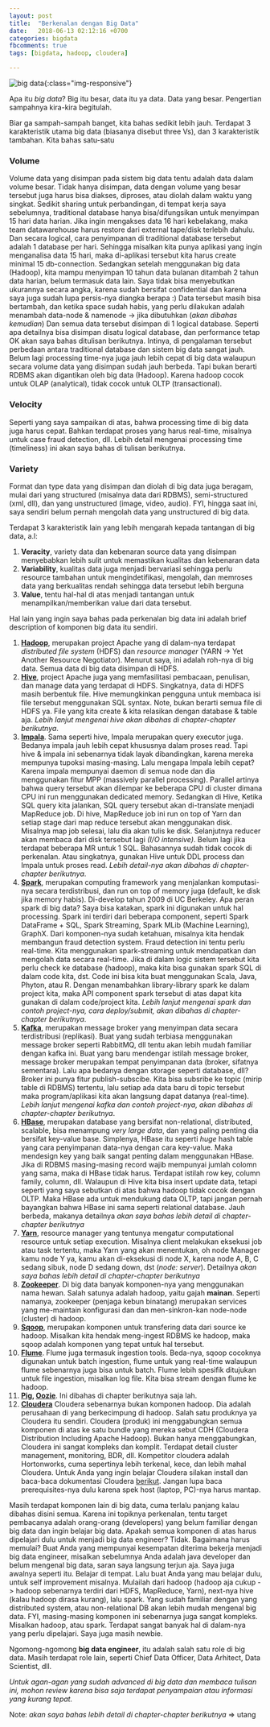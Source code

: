 ```yaml
---
layout: post
title:  "Berkenalan dengan Big Data"
date:   2018-06-13 02:12:16 +0700
categories: bigdata
fbcomments: true
tags: [bigdata, hadoop, cloudera]

---
```


![big data](/images/big_data_image.jpg){:class="img-responsive"}

Apa itu *big data*? Big itu besar, data itu ya data. Data yang besar. Pengertian sampahnya kira-kira begitulah.

Biar ga sampah-sampah banget, kita bahas sedikit lebih jauh. 
Terdapat 3 karakteristik utama big data (biasanya disebut three Vs), dan 3 karakteristik tambahan. Kita bahas satu-satu

### Volume

Volume data yang disimpan pada sistem big data tentu adalah data dalam volume besar. Tidak hanya disimpan, <!--more-->data dengan volume yang besar tersebut juga harus bisa diakses, diproses, atau diolah dalam waktu yang singkat. Sedikit sharing untuk perbandingan, di tempat kerja saya sebelumnya, traditional database hanya bisa/difungsikan untuk menyimpan 15 hari data harian. Jika ingin mengakses data 16 hari kebelakang, maka team datawarehouse harus restore dari external tape/disk terlebih dahulu. Dan secara logical, cara penyimpanan di traditional database tersebut adalah 1 database per hari. Sehingga misalkan kita punya aplikasi yang ingin menganalisa data 15 hari, maka di-aplikasi tersebut kita harus create minimal 15 db-connection.
Sedangkan setelah menggunakan big data (Hadoop), kita mampu menyimpan 10 tahun data bulanan ditambah 2 tahun data harian, belum termasuk data lain. Saya tidak bisa menyebutkan ukurannya secara angka, karena sudah bersifat confidential dan karena saya juga sudah lupa persis-nya diangka berapa :) Data tersebut masih bisa bertambah, dan ketika space sudah habis, yang perlu dilakukan adalah menambah data-node & namenode -> jika dibutuhkan (*akan dibahas kemudian*)
Dan semua data tersebut disimpan di 1 logical database. Seperti apa detailnya bisa disimpan disatu logical database, dan performance tetap OK akan saya bahas ditulisan berikutnya.
Intinya, di pengalaman tersebut perbedaan antara traditional database dan sistem big data sangat jauh. Belum lagi processing time-nya juga jauh lebih cepat di big data walaupun secara volume data yang disimpan sudah jauh berbeda. Tapi bukan berarti RDBMS akan digantikan oleh big data (Hadoop). Karena hadoop cocok untuk OLAP (analytical), tidak cocok untuk OLTP (transactional).


### Velocity

Seperti yang saya sampaikan di atas, bahwa processing time di big data juga harus cepat. Bahkan terdapat proses yang harus real-time, misalnya untuk case fraud detection, dll. Lebih detail mengenai processing time (timeliness) ini akan saya bahas di tulisan berikutnya.

### Variety

Format dan type data yang disimpan dan diolah di big data juga beragam, mulai dari yang structured (misalnya data dari RDBMS), semi-structured (xml, dll), dan yang unstructured (image, video, audio). FYI, hingga saat ini, saya sendiri belum pernah mengolah data yang unstructured di big data.

Terdapat 3 karakteristik lain yang lebih mengarah kepada tantangan di big data, a.l:
1.	**Veracity**, variety data dan kebenaran source data yang disimpan menyebabkan lebih sulit untuk memastikan kualitas dan kebenaran data
2.	**Variability**, kualitas data juga menjadi bervariasi sehingga perlu resource tambahan untuk mengindetifikasi, mengolah, dan memroses data yang berkualitas rendah sehingga data tersebut lebih berguna
3.	**Value**, tentu hal-hal di atas menjadi tantangan untuk menampilkan/memberikan value dari data tersebut.

Hal lain yang ingin saya bahas pada perkenalan big data ini adalah brief description of komponen big data itu sendiri.

1.	**[Hadoop](https://hadoop.apache.org/docs/current/)**, merupakan project Apache yang di dalam-nya terdapat *distributed file system* (HDFS) dan *resource manager* (YARN -> Yet Another Resource Negotiator). Menurut saya, ini adalah roh-nya di big data. Semua data di big data disimpan di HDFS.
2.	**[Hive](https://hive.apache.org)**, project Apache juga yang memfasilitasi pembacaan, penulisan, dan manage data yang terdapat di HDFS. Singkatnya, data di HDFS masih berbentuk file. Hive memungkinkan pengguna untuk membaca isi file tersebut menggunakan SQL syntax. Note, bukan berarti semua file di HDFS ya. File yang kita create & kita relasikan dengan database & table aja. *Lebih lanjut mengenai hive akan dibahas di chapter-chapter berikutnya*.
3.	**[Impala](https://impala.apache.org)**. Sama seperti hive, Impala merupakan query executor juga. Bedanya impala jauh lebih cepat khususnya dalam proses read. Tapi hive & impala ini sebenarnya tidak layak dibandingkan, karena mereka mempunya tupoksi masing-masing. Lalu mengapa Impala lebih cepat? Karena impala mempunyai daemon di semua node dan dia menggunakan fitur MPP (massively parallel processing). Parallel artinya bahwa query tersebut akan dilempar ke beberapa CPU di cluster dimana CPU ini run menggunakan dedicated memory. Sedangkan di Hive, Ketika SQL query kita jalankan, SQL query tersebut akan di-translate menjadi MapReduce job. Di hive, MapReduce job ini run on top of Yarn dan setiap stage dari map reduce tersebut akan menggunakan disk. Misalnya map job selesai, lalu dia akan tulis ke disk. Selanjutnya reducer akan membaca dari disk tersebut lagi *(I/O intensive)*. Belum lagi jika terdapat beberapa MR untuk 1 SQL. Bahasannya sudah tidak cocok di perkenalan. Atau singkatnya, gunakan Hive untuk DDL process dan Impala untuk proses read. *Lebih detail-nya akan dibahas di chapter-chapter berikutnya*.
4. **[Spark](https://spark.apache.org)**, merupakan computing framework yang menjalankan komputasi-nya secara terdistribusi, dan run on top of memory juga (default, ke disk jika memory habis). Di-develop tahun 2009 di UC Berkeley. Apa peran spark di big data? Saya bisa katakan, spark ini digunakan untuk hal processing. Spark ini terdiri dari beberapa component, seperti Spark DataFrame + SQL, Spark Streaming, Spark MLib (Machine Learning), GraphX. Dari komponen-nya sudah ketahuan, misalnya kita hendak membangun fraud detection system. Fraud detection ini tentu perlu real-time. Kita menggunakan spark-streaming untuk mendapatkan dan mengolah data secara real-time. Jika di dalam logic sistem tersebut kita perlu check ke database (hadoop), maka kita bisa gunakan spark SQL di dalam code kita, dst. Code ini bisa kita buat menggunakan Scala, Java, Phyton, atau R. Dengan menambahkan library-library spark ke dalam project kita, maka API component spark tersebut di atas dapat kita gunakan di dalam code/project kita. *Lebih lanjut mengenai spark dan contoh project-nya, cara deploy/submit, akan dibahas di chapter-chapter berikutnya*.
5. **[Kafka](https://kafka.apache.org/intro)**, merupakan message broker yang menyimpan data secara terdistribusi (replikasi). Buat yang sudah terbiasa menggunakan message broker seperti RabbitMQ, dll tentu akan lebih mudah familiar dengan kafka ini. Buat yang baru mendengar istilah message broker, message broker merupakan tempat penyimpanan data (broker, sifatnya sementara). Lalu apa bedanya dengan storage seperti database, dll? Broker ini punya fitur publish-subscibe. Kita bisa subsribe ke topic (mirip table di RDBMS) tertentu, lalu setiap ada data baru di topic tersebut maka program/aplikasi kita akan langsung dapat datanya (real-time). *Lebih lanjut mengenai kafka dan contoh project-nya, akan dibahas di chapter-chapter berikutnya*.
6. **[HBase](https://hbase.apache.org)**, merupakan database yang bersifat non-relational, distributed, scalable, bisa menampung *very large data*, dan yang paling penting dia bersifat key-value base. Simplenya, HBase itu seperti *huge* hash table yang cara penyimpanan data-nya dengan cara key-value. Maka mendesign key yang baik sangat penting dalam menggunakan HBase. Jika di RDBMS masing-masing record wajib mempunyai jumlah colomn yang sama, maka di HBase tidak harus. Terdapat istilah row key, column family, column, dll. Walaupun di Hive kita bisa insert update data, tetapi seperti yang saya sebutkan di atas bahwa hadoop tidak cocok dengan OLTP. Maka HBase ada untuk mendukung data OLTP, tapi jangan pernah bayangkan bahwa HBase ini sama seperti relational database. Jauh berbeda, makanya detailnya *akan saya bahas lebih detail di chapter-chapter berikutnya*
7. **[Yarn](https://hadoop.apache.org/docs/current/hadoop-yarn/hadoop-yarn-site/YARN.html)**, resource manager yang tentunya mengatur computational resource untuk setiap execution. Misalnya client melakukan eksekusi job atau task tertentu, maka Yarn yang akan menentukan, oh node Manager kamu node Y ya, kamu akan di-eksekusi di node X, karena node A, B, C sedang sibuk, node D sedang down, dst (*node: server*). Detailnya *akan saya bahas lebih detail di chapter-chapter berikutnya*
8. **[Zookeeper](https://zookeeper.apache.org)**. Di big data banyak komponen-nya yang menggunakan nama hewan. Salah satunya adalah hadoop, yaitu gajah **mainan**. Seperti namanya, zookeeper (penjaga kebun binatang) merupakan services yang me-maintain konfigurasi dan dan men-sinkron-kan node-node (cluster) di hadoop.
9. **[Sqoop](http://sqoop.apache.org)**, merupakan komponen untuk transfering data dari source ke hadoop. Misalkan kita hendak meng-ingest RDBMS ke hadoop, maka sqoop adalah komponen yang tepat untuk hal tersebut.
10. **[Flume](https://flume.apache.org)**. Flume juga termasuk ingestion tools. Beda-nya, sqoop cocoknya digunakan untuk batch ingestion, flume untuk yang real-time walaupun flume sebenarnya juga bisa untuk batch. Flume lebih spesifik ditujukan untuk file ingestion, misalkan log file. Kita bisa stream dengan flume ke hadoop.
11.	**[Pig](https://pig.apache.org), [Oozie](http://oozie.apache.org)**. Ini dibahas di chapter berikutnya saja lah.
12. **[Cloudera](https://www.cloudera.com)** Cloudera sebenarnya bukan komponen hadoop. Dia adalah perusahaan di yang berkecimpung di hadoop. Salah satu produknya ya Cloudera itu sendiri. Cloudera (produk) ini menggabungkan semua komponen di atas ke satu bundle yang mereka sebut CDH (Cloudera Distribution Including Apache Hadoop). Bukan hanya menggabungkan, Cloudera ini sangat kompleks dan komplit. Terdapat detail cluster management, monitoring, BDR, dll. Kompetitor cloudera adalah Hortonworks, cuma sepertinya lebih terkenal, kece, dan lebih mahal Cloudera. Untuk Anda yang ingin belajar Cloudera silakan install dan baca-baca dokumentasi Cloudera [berikut](https://www.cloudera.com/downloads/quickstart_vms/5-13.html). Jangan lupa baca prerequisites-nya dulu karena spek host (laptop, PC)-nya harus mantap.

Masih terdapat komponen lain di big data, cuma terlalu panjang kalau dibahas disini semua. Karena ini topiknya perkenalan, tentu target pembacanya adalah orang-orang (developers) yang belum familiar dengan big data dan ingin belajar big data. Apakah semua komponen di atas harus dipelajari dulu untuk menjadi big data engineer? Tidak. Bagaimana harus memulai? Buat Anda yang mempunyai kesempatan diterima bekerja menjadi big data engineer, misalkan sebelumnya Anda adalah java developer dan belum mengenal big data, saran saya langsung terjun aja. Saya juga awalnya seperti itu. Belajar di tempat. Lalu buat Anda yang mau belajar dulu, untuk self improvement misalnya. Mulailah dari hadoop (hadoop aja cukup -> hadoop sebenarnya terdiri dari HDFS, MapReduce, Yarn), next-nya hive (kalau hadoop dirasa kurang), lalu spark. Yang sudah familiar dengan yang distributed system, atau non-relational DB akan lebih mudah mengenal big data. FYI, masing-masing komponen ini sebenarnya juga sangat kompleks. Misalkan hadoop, atau spark. Terdapat sangat banyak hal di dalam-nya yang perlu dipelajari. Saya juga masih newbie.

Ngomong-ngomong **big data engineer**, itu adalah salah satu role di big data. Masih terdapat role lain, seperti Chief Data Officer, Data Arhitect, Data Scientist, dll. 

*Untuk agan-agan yang sudah advanced di big data dan membaca tulisan ini, mohon review karena bisa saja terdapat penyampaian atau informasi yang kurang tepat.*

Note: *akan saya bahas lebih detail di chapter-chapter berikutnya* => utang

